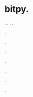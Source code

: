 # bitpy.
.
.
.
.












.






















































.
























.



























.

















































































.































































.
















































.
